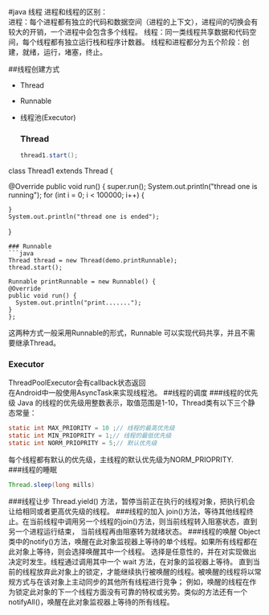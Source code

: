 #java 线程
进程和线程的区别：<br>
  进程：每个进程都有独立的代码和数据空间（进程的上下文），进程间的切换会有较大的开销，一个进程中会包含多个线程。
  线程：同一类线程共享数据和代码空间，每个线程都有独立运行栈和程序计数器。
  线程和进程都分为五个阶段：创建，就绪，运行，堵塞，终止。

##线程创建方式
* Thread<br>
* Runnable<br>
* 线程池(Executor)<br>
  
  ### Thread
  ```java
  thread1.start();
class Thread1 extends Thread {

  @Override
  public void run() {
    super.run();
    System.out.println("thread one is running");
    for (int i = 0; i < 100000; i++) {

    }
    System.out.println("thread one is ended");
  }
  ```
  ### Runnable
  ```java
  Thread thread = new Thread(demo.printRunnable);
thread.start();

Runnable printRunnable = new Runnable() {
  @Override
  public void run() {
    System.out.println("print.......");
  }
};
```
这两种方式一般采用Runnable的形式，Runnable 可以实现代码共享，并且不需要继承Thread。
### Executor
ThreadPoolExecutor会有callback状态返回<br>
在Android中一般使用AsyncTask来实现线程池。
##线程的调度
###线程的优先级
Java 的线程的优先级用整数表示，取值范围是1-10，Thread类有以下三个静态常量：<br>
```java
static int MAX_PRIORITY = 10 ;// 线程的最高优先级
static int MIN_PRIOPRITY = 1;// 线程的最低优先级
static int NORM_PRIOPRITY = 5;// 默认优先级
```
每个线程都有默认的优先级，主线程的默认优先级为NORM_PRIOPRITY.<br>
###线程的睡眠
```java
Thread.sleep(long mills)
```
###线程让步
Thread.yield() 方法，暂停当前正在执行的线程对象，把执行机会让给相同或者更高优先级的线程。
###线程的加入
join()方法，等待其他线程终止。在当前线程中调用另一个线程的join()方法，则当前线程转入阻塞状态，直到另一个进程运行结束，
当前线程再由阻塞转为就绪状态。
###线程的唤醒
Object类中的notify()方法，唤醒在此对象监视器上等待的单个线程。如果所有线程都在此对象上等待，则会选择唤醒其中一个线程。
选择是任意性的，并在对实现做出决定时发生。线程通过调用其中一个 wait 方法，在对象的监视器上等待。 
直到当前的线程放弃此对象上的锁定，才能继续执行被唤醒的线程。被唤醒的线程将以常规方式与在该对象上主动同步的其他所有线程进行竞争；
例如，唤醒的线程在作为锁定此对象的下一个线程方面没有可靠的特权或劣势。类似的方法还有一个notifyAll()，唤醒在此对象监视器上等待的所有线程。




